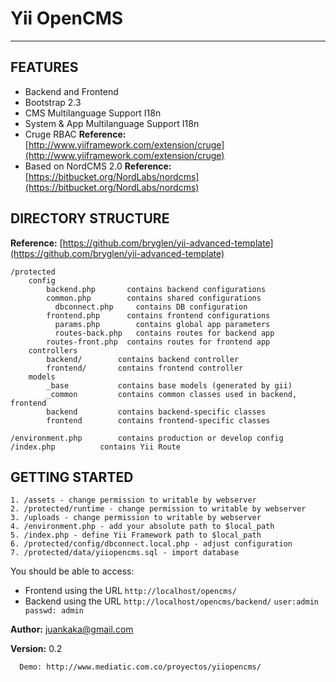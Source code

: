 # Yii OpenCMS #
-------------------

FEATURES
-------------------
* Backend and Frontend
* Bootstrap 2.3
* CMS Multilanguage Support I18n
* System & App Multilanguage Support I18n
* Cruge RBAC **Reference:** [http://www.yiiframework.com/extension/cruge](http://www.yiiframework.com/extension/cruge)
* Based on NordCMS 2.0 **Reference:** [https://bitbucket.org/NordLabs/nordcms](https://bitbucket.org/NordLabs/nordcms)


DIRECTORY STRUCTURE
-------------------
**Reference:** [https://github.com/bryglen/yii-advanced-template](https://github.com/bryglen/yii-advanced-template)

```
/protected
    config
        backend.php       contains backend configurations
        common.php        contains shared configurations
	      dbconnect.php     contains DB configuration
        frontend.php      contains frontend configurations
	      params.php        contains global app parameters
	      routes-back.php   contains routes for backend app
        routes-front.php  contains routes for frontend app
    controllers
        backend/        contains backend controller
        frontend/       contains frontend controller
    models
        _base           contains base models (generated by gii)
        _common         contains common classes used in backend, frontend
        backend         contains backend-specific classes
        frontend        contains frontend-specific classes

/environment.php        contains production or develop config
/index.php         	contains Yii Route
```

GETTING STARTED
---------------

    1. /assets - change permission to writable by webserver
    2. /protected/runtime - change permission to writable by webserver
    3. /uploads - change permission to writable by webserver
    4. /environment.php - add your absolute path to $local_path
    5. /index.php - define Yii Framework path to $local_path
    6. /protected/config/dbconnect.local.php - adjust configuration
    7. /protected/data/yiiopencms.sql - import database

You should be able to access:

* Frontend using the URL `http://localhost/opencms/`
* Backend using the URL `http://localhost/opencms/backend/` `user:admin passwd: admin`

**Author:** juankaka@gmail.com

**Version:** 0.2

      Demo: http://www.mediatic.com.co/proyectos/yiiopencms/
